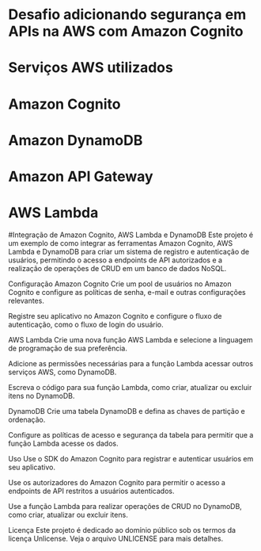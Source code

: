 # Desafio adicionando segurança em APIs na AWS com Amazon Cognito
# Serviços AWS utilizados

# Amazon Cognito
# Amazon DynamoDB
# Amazon API Gateway
# AWS Lambda


#Integração de Amazon Cognito, AWS Lambda e DynamoDB
Este projeto é um exemplo de como integrar as ferramentas Amazon Cognito, AWS Lambda e DynamoDB para criar um sistema de registro e autenticação de usuários, permitindo o acesso a endpoints de API autorizados e a realização de operações de CRUD em um banco de dados NoSQL.

Configuração
Amazon Cognito
Crie um pool de usuários no Amazon Cognito e configure as políticas de senha, e-mail e outras configurações relevantes.

Registre seu aplicativo no Amazon Cognito e configure o fluxo de autenticação, como o fluxo de login do usuário.

AWS Lambda
Crie uma nova função AWS Lambda e selecione a linguagem de programação de sua preferência.

Adicione as permissões necessárias para a função Lambda acessar outros serviços AWS, como DynamoDB.

Escreva o código para sua função Lambda, como criar, atualizar ou excluir itens no DynamoDB.

DynamoDB
Crie uma tabela DynamoDB e defina as chaves de partição e ordenação.

Configure as políticas de acesso e segurança da tabela para permitir que a função Lambda acesse os dados.

Uso
Use o SDK do Amazon Cognito para registrar e autenticar usuários em seu aplicativo.

Use os autorizadores do Amazon Cognito para permitir o acesso a endpoints de API restritos a usuários autenticados.

Use a função Lambda para realizar operações de CRUD no DynamoDB, como criar, atualizar ou excluir itens.

Licença
Este projeto é dedicado ao domínio público sob os termos da licença Unlicense. Veja o arquivo UNLICENSE para mais detalhes.
